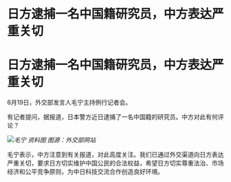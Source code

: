 # 日方逮捕一名中国籍研究员，中方表达严重关切

# 日方逮捕一名中国籍研究员，中方表达严重关切

6月19日，外交部发言人毛宁主持例行记者会。

有记者提问，据报道，日本警方近日逮捕了一名中国籍的研究员。中方对此有何评论？

![](https://inews.gtimg.com/om_bt/OERn5GWjh2SeGE7HYEoIlpWXgeHxqu-20nf35NDztTTeIAA/1000)_毛宁
资料图 图源：外交部网站_

毛宁表示，中方注意到有关报道，对此高度关注。我们已通过外交渠道向日方表达严重关切，要求日方切实维护中国公民的合法权益，希望日方切实尊重法治、市场经济和公平竞争原则，为中日科技交流合作创造良好环境。

